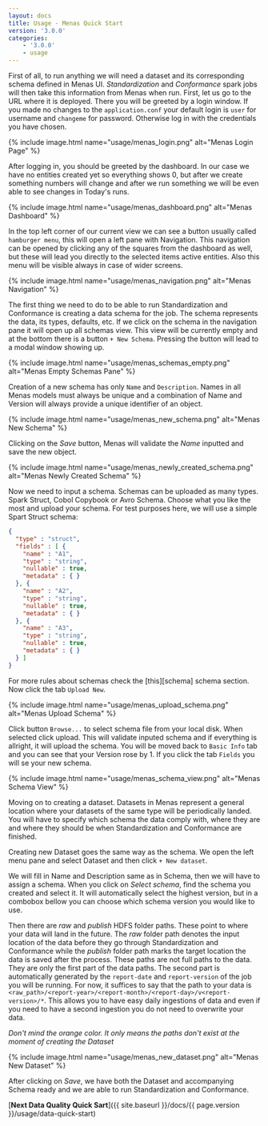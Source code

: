 ```yaml
---
layout: docs
title: Usage - Menas Quick Start
version: '3.0.0'
categories:
    - '3.0.0'
    - usage
---
```


First of all, to run anything we will need a dataset and its corresponding schema defined in Menas UI. _Standardization_ and _Conformance_ spark jobs will then take this information from Menas when run. First, let us go to the URL where it is deployed. There you will be greeted by a login window. If you made no changes to the `application.conf` your default login is `user` for username and `changeme` for password. Otherwise log in with the credentials you have chosen.

{% include image.html name="usage/menas_login.png" alt="Menas Login Page" %}

After logging in, you should be greeted by the dashboard. In our case we have no entities created yet so everything shows 0, but after we create something numbers will change and after we run something we will be even able to see changes in Today's runs.

{% include image.html name="usage/menas_dashboard.png" alt="Menas Dashboard" %}

In the top left corner of our current view we can see a button usually called `hamburger menu`, this will open a left pane with Navigation. This navigation can be opened by clicking any of the squares from the dashboard as well, but these will lead you directly to the selected items active entities. Also this menu will be visible always in case of wider screens.

{% include image.html name="usage/menas_navigation.png" alt="Menas Navigation" %}

The first thing we need to do to be able to run Standardization and Conformance is creating a data schema for the job. The schema represents the data, its types, defaults, etc. If we click on the schema in the navigation pane it will open up all schemas view. This view will be currently empty and at the bottom there is a button `+ New Schema`. Pressing the button will lead to a modal window showing up.

{% include image.html name="usage/menas_schemas_empty.png" alt="Menas Empty Schemas Pane" %}

Creation of a new schema has only `Name` and `Description`. Names in all Menas models must always be unique and a combination of Name and Version will always provide a unique identifier of an object.

{% include image.html name="usage/menas_new_schema.png" alt="Menas New Schema" %}

Clicking on the _Save_ button, Menas will validate the _Name_ inputted and save the new object.

{% include image.html name="usage/menas_newly_created_schema.png" alt="Menas Newly Created Schema" %}

Now we need to input a schema. Schemas can be uploaded as many types. Spark Struct, Cobol Copybook or Avro Schema. Choose what you like the most and upload your schema. For test purposes here, we will use a simple Spart Struct schema:

```json
{
  "type" : "struct",
  "fields" : [ {
    "name" : "A1",
    "type" : "string",
    "nullable" : true,
    "metadata" : { }
  }, {
    "name" : "A2",
    "type" : "string",
    "nullable" : true,
    "metadata" : { }
  }, {
    "name" : "A3",
    "type" : "string",
    "nullable" : true,
    "metadata" : { }
  } ]
}
```

For more rules about schemas check the [this][schema] schema section. Now click the tab `Upload New`.

{% include image.html name="usage/menas_upload_schema.png" alt="Menas Upload Schema" %}

Click button `Browse...` to select schema file from your local disk. When selected click upload. This will validate inputed schema and if everything is allright, it will upload the schema. You will be moved back to `Basic Info` tab and you can see that your Version rose by 1. If you click the tab `Fields` you will se your new schema.

{% include image.html name="usage/menas_schema_view.png" alt="Menas Schema View" %}

Moving on to creating a dataset. Datasets in Menas represent a general location where your datasets of the same type will be periodically landed. You will have to specify which schema the data comply with, where they are and where they should be when Standardization and Conformance are finished.

Creating new Dataset goes the same way as the schema. We open the left menu pane and select Dataset and then click `+ New dataset`.

We will fill in Name and Description same as in Schema, then we will have to assign a schema. When you click on _Select schema_, find the schema you created and select it. It will automatically select the highest version, but in a combobox bellow you can choose which schema version you would like to use.

Then there are _raw_ and _publish_ HDFS folder paths. These point to where your data will land in the future. The _raw_ folder path denotes the input location of the data before they go through Standardization and Conformance while the _publish_ folder path marks the target location the data is saved after the process. These paths are not full paths to the data. They are only the first part of the data paths. The second part is automatically generated by the `report-date` and `report-version` of the job you will be running. For now, it suffices to say that the path to your data is `<raw_path>/<report-year>/<report-month>/<report-day>/v<report-version>/*`. This allows you to have easy daily ingestions of data and even if you need to have a second ingestion you do not need to overwrite your data.

_Don't mind the orange color. It only means the paths don't exist at the moment of creating the Dataset_

{% include image.html name="usage/menas_new_dataset.png" alt="Menas New Dataset" %}

After clicking on _Save_, we have both the Dataset and accompanying Schema ready and we are able to run Standardization and Conformance.

[**Next Data Quality Quick Sart**]({{ site.baseurl }}/docs/{{ page.version }}/usage/data-quick-start)
